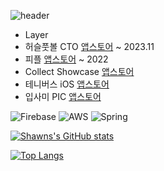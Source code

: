 
![header](https://capsule-render.vercel.app/api?type=rect&color=auto&height=300&section=header&text=Shawn's%20Lab&fontSize=90)

- Layer
- 허슬풋볼 CTO [앱스토어](https://apps.apple.com/kr/app/%ED%97%88%EC%8A%AC%ED%92%8B%EB%B3%BC-no-1-%EC%B6%95%EA%B5%AC-%EB%A0%88%EC%8A%A8-%EB%A7%A4%EC%B9%AD-%ED%94%8C%EB%9E%AB%ED%8F%BC/id6446619095) ~ 2023.11
- 피플 [앱스토어](https://apps.apple.com/kr/app/%ED%94%BC%ED%94%8C-%EC%84%B8%EC%83%81%EC%9D%84-%EA%B5%AC%ED%95%98%EB%8A%94-300%EB%A7%8C-%ED%97%8C%ED%98%88%EC%9E%90%EB%AA%A8%EC%9E%84/id1621815801) ~ 2022
- Collect Showcase [앱스토어](https://apps.apple.com/kr/app/collect/id1584388710)
- 테니버스 iOS [앱스토어](https://apps.apple.com/kr/app/%ED%85%8C%EB%8B%88%EB%B2%84%EC%8A%A4/id1662769008)
- 입사미 PIC [앱스토어](https://apps.apple.com/kr/app/%EC%9E%85%EC%82%AC%EB%AF%B8/id1571087217)


![Firebase](https://img.shields.io/badge/Firebase-red?logo=Firebase) ![AWS](https://img.shields.io/badge/Amazon%20Aws-red?logo=Amazon%20AWS)  ![Spring](https://img.shields.io/badge/Spring%20Boot-white?logo=Spring%20Boot)


[![Shawns's GitHub stats](https://github-readme-stats.vercel.app/api?username=ShawnyLab)](https://github.com/ShawnyLab/github-readme-stats)

[![Top Langs](https://github-readme-stats.vercel.app/api/top-langs/?username=ShawnyLab)](https://github.com/ShawnyLab/github-readme-stats)
